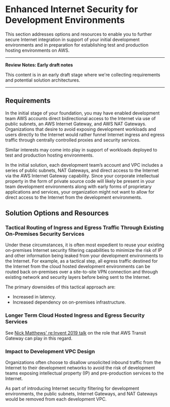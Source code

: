 # Enhanced Internet Security for Development Environments

This section addresses options and resources to enable you to further secure Internet integration in support of your initial development environments and in preparation for establishing test and production hosting environments on AWS.

---
**Review Notes: Early draft notes**

This content is in an early draft stage where we're collecting requirements and potential solution architectures.
___

## Requirements

In the initial stage of your foundation, you may have enabled development team AWS accounts direct bidirectional access to the Internet via use of public subnets, an AWS Internet Gateway, and AWS NAT Gateways.  Organizations that desire to avoid exposing development workloads and users directly to the Internet would rather funnel Internet ingress and egress traffic through centrally controlled proxies and security services.

Similar interests may come into play in support of workloads deployed to test and production hosting environments.

In the initial solution, each development team’s account and VPC includes a series of public subnets, NAT Gateways, and direct access to the Internet via the AWS Internet Gateway capability.  Since your corporate intellectual property in the form of private source code will likely be present in your team development environments along with early forms of proprietary applications and services, your organization might not want to allow for direct access to the Internet from the development environments.

## Solution Options and Resources

### Tactical Routing of Ingress and Egress Traffic Through Existing On-Premises Security Services
Under these circumstances, it is often most expedient to reuse your existing on-premises Internet security filtering capabilities to minimize the risk of IP and other information being leaked from your development environments to the Internet.   For example, as a tactical step, all egress traffic destined for the Internet from the cloud hosted development environments can be routed back on-premises over a site-to-site VPN connection and through existing network and security layers before being sent to the Internet.

The primary downsides of this tactical approach are:
* Increased in latency.
* Increased dependency on on-premises infrastructure.

### Longer Term Cloud Hosted Ingress and Egress Security Services

See [Nick Matthews' re:Invent 2019 talk](https://youtu.be/9Nikqn_02Oc?t=2304) on the role that AWS Transit Gateway can play in this regard.

### Impact to Development VPC Design

Organizations often choose to disallow unsolicited inbound traffic from the Internet to their development networks to avoid the risk of development teams exposing intellectual property (IP) and pre-production services to the Internet.

As part of introducing Internet security filtering for development environments, the public subnets, Internet Gateways, and NAT Gateways would be removed from each development VPC.
